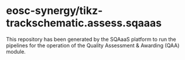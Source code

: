 <!--
SPDX-FileCopyrightText: Copyright contributors to the Software Quality Assurance as a Service (SQAaaS) project <sqaaas@ibergrid.eu>

SPDX-License-Identifier: GPL-3.0-only
-->

# eosc-synergy/tikz-trackschematic.assess.sqaaas
This repository has been generated by the SQAaaS platform to run the pipelines
for the operation of the
Quality Assessment & Awarding (QAA)
module.